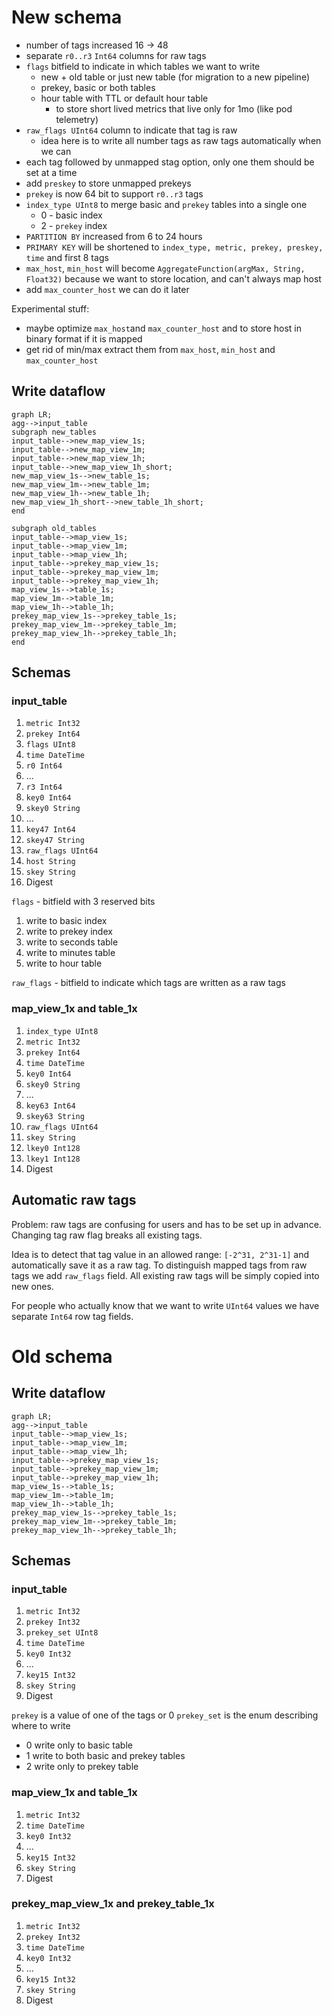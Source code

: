 # New schema

- number of tags increased 16 -> 48
- separate `r0..r3` `Int64` columns for raw tags
- `flags` bitfield to indicate in which tables we want to write
	- new + old table or just new table (for migration to a new pipeline)
	- prekey, basic or both tables
	- hour table with TTL or default hour table
		- to store short lived metrics that live only for 1mo (like pod telemetry)
- `raw_flags UInt64` column to indicate that tag is raw
	- idea here is to write all number tags as raw tags automatically when we can
- each tag followed by unmapped stag option, only one them should be set at a time
- add `preskey` to store unmapped prekeys
- `prekey` is now 64 bit to support `r0..r3` tags
- `index_type UInt8` to merge basic and `prekey` tables into a single one
	- 0 - basic index
	- 2 - `prekey` index
- `PARTITION BY` increased from 6 to 24 hours
- `PRIMARY KEY` will be shortened to `index_type, metric, prekey, preskey, time` and first 8 tags
- `max_host`, `min_host` will become `AggregateFunction(argMax, String, Float32)` because we want to store location, and can't always map host
- add `max_counter_host` we can do it later

Experimental stuff:
- maybe optimize `max_host`and  `max_counter_host` and to store host in binary format if it is mapped
- get rid of min/max extract them from `max_host`, `min_host` and  `max_counter_host`

## Write dataflow
```mermaid  
graph LR;
agg-->input_table
subgraph new_tables
input_table-->new_map_view_1s;
input_table-->new_map_view_1m;
input_table-->new_map_view_1h;
input_table-->new_map_view_1h_short;
new_map_view_1s-->new_table_1s;
new_map_view_1m-->new_table_1m;
new_map_view_1h-->new_table_1h;
new_map_view_1h_short-->new_table_1h_short;
end

subgraph old_tables
input_table-->map_view_1s;
input_table-->map_view_1m;
input_table-->map_view_1h;
input_table-->prekey_map_view_1s;
input_table-->prekey_map_view_1m;
input_table-->prekey_map_view_1h;
map_view_1s-->table_1s;
map_view_1m-->table_1m;
map_view_1h-->table_1h;
prekey_map_view_1s-->prekey_table_1s;
prekey_map_view_1m-->prekey_table_1m;
prekey_map_view_1h-->prekey_table_1h;
end
```
## Schemas
### input_table
1. `metric Int32`
2. `prekey Int64`
3. `flags UInt8`
4. `time DateTime`
5. `r0 Int64`
6. ...
7. `r3 Int64`
8. `key0 Int64`
9. `skey0 String`
10. ...
11. `key47 Int64`
12. `skey47 String`
13. `raw_flags UInt64`
14. `host String`
15. `skey String`
16. Digest

`flags` - bitfield with 3 reserved bits
1. write to basic index
2. write to prekey index
3. write to seconds table
4. write to minutes table
5. write to hour table

`raw_flags`  - bitfield to indicate which tags are written as a raw tags

### map_view_1x and table_1x
1. `index_type UInt8`
2. `metric Int32`
3. `prekey Int64`
4. `time DateTime`
5. `key0 Int64`
6. `skey0 String`
7. ...
8. `key63 Int64`
9. `skey63 String`
10. `raw_flags UInt64`
11. `skey String`
12. `lkey0 Int128`
13. `lkey1 Int128`
14. Digest

## Automatic raw tags
Problem: raw tags are confusing for users and has to be set up in advance. Changing tag  raw flag breaks all existing tags.

Idea is to detect that tag value in an allowed range: `[-2^31, 2^31-1]`  and automatically save it as a raw tag. To distinguish mapped tags from raw tags we add `raw_flags` field. 
All existing raw tags will be simply copied into new ones.

For people who actually know that we want to write `UInt64` values  we have separate `Int64` row tag fields.

# Old schema

## Write dataflow

```mermaid  
graph LR;
agg-->input_table
input_table-->map_view_1s;
input_table-->map_view_1m;
input_table-->map_view_1h;
input_table-->prekey_map_view_1s;
input_table-->prekey_map_view_1m;
input_table-->prekey_map_view_1h;
map_view_1s-->table_1s;
map_view_1m-->table_1m;
map_view_1h-->table_1h;
prekey_map_view_1s-->prekey_table_1s;
prekey_map_view_1m-->prekey_table_1m;
prekey_map_view_1h-->prekey_table_1h;
```
## Schemas

### input_table
1. `metric Int32`
2. `prekey Int32`
3. `prekey_set UInt8`
4. `time DateTime`
5. `key0 Int32`
6. ...
7. `key15 Int32`
8. `skey String`
9. Digest

`prekey` is a value of one of the tags or 0
`prekey_set` is the enum describing where to write
- 0 write only to basic table
- 1 write to both basic and prekey tables
- 2 write only to prekey table


### map_view_1x and table_1x
1. `metric Int32`
2. `time DateTime`
3. `key0 Int32`
4. ...
5. `key15 Int32`
6. `skey String`
7. Digest

### prekey_map_view_1x and prekey_table_1x
1. `metric Int32`
2. `prekey Int32`
3. `time DateTime`
4. `key0 Int32`
5. ...
6. `key15 Int32`
7. `skey String`
8. Digest
